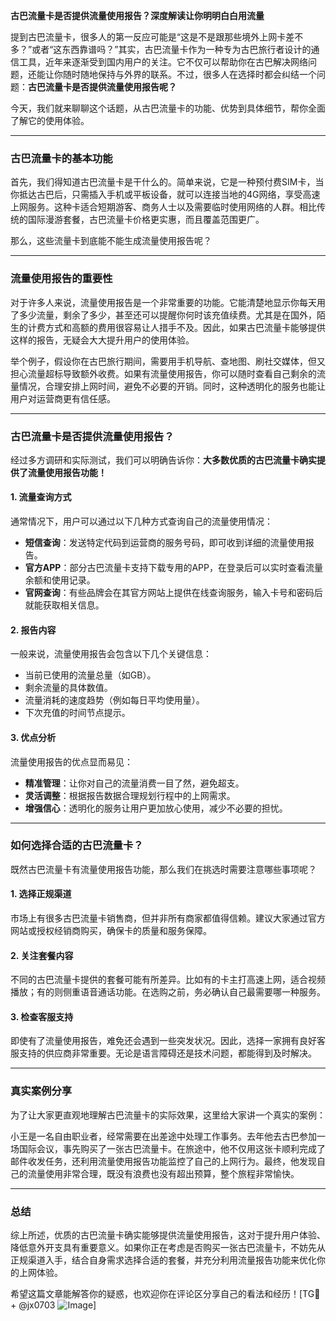 **古巴流量卡是否提供流量使用报告？深度解读让你明明白白用流量**

提到古巴流量卡，很多人的第一反应可能是“这是不是跟那些境外上网卡差不多？”或者“这东西靠谱吗？”其实，古巴流量卡作为一种专为古巴旅行者设计的通信工具，近年来逐渐受到国内用户的关注。它不仅可以帮助你在古巴解决网络问题，还能让你随时随地保持与外界的联系。不过，很多人在选择时都会纠结一个问题：**古巴流量卡是否提供流量使用报告呢？**

今天，我们就来聊聊这个话题，从古巴流量卡的功能、优势到具体细节，帮你全面了解它的使用体验。

---

### **古巴流量卡的基本功能**

首先，我们得知道古巴流量卡是干什么的。简单来说，它是一种预付费SIM卡，当你抵达古巴后，只需插入手机或平板设备，就可以连接当地的4G网络，享受高速上网服务。这种卡适合短期游客、商务人士以及需要临时使用网络的人群。相比传统的国际漫游套餐，古巴流量卡价格更实惠，而且覆盖范围更广。

那么，这些流量卡到底能不能生成流量使用报告呢？

---

### **流量使用报告的重要性**

对于许多人来说，流量使用报告是一个非常重要的功能。它能清楚地显示你每天用了多少流量，剩余了多少，甚至还可以提醒你何时该充值续费。尤其是在国外，陌生的计费方式和高额的费用很容易让人措手不及。因此，如果古巴流量卡能够提供这样的报告，无疑会大大提升用户的使用体验。

举个例子，假设你在古巴旅行期间，需要用手机导航、查地图、刷社交媒体，但又担心流量超标导致额外收费。如果有流量使用报告，你可以随时查看自己剩余的流量情况，合理安排上网时间，避免不必要的开销。同时，这种透明化的服务也能让用户对运营商更有信任感。

---

### **古巴流量卡是否提供流量使用报告？**

经过多方调研和实际测试，我们可以明确告诉你：**大多数优质的古巴流量卡确实提供了流量使用报告功能！**

#### **1. 流量查询方式**
通常情况下，用户可以通过以下几种方式查询自己的流量使用情况：
- **短信查询**：发送特定代码到运营商的服务号码，即可收到详细的流量使用报告。
- **官方APP**：部分古巴流量卡支持下载专用的APP，在登录后可以实时查看流量余额和使用记录。
- **官网查询**：有些品牌会在其官方网站上提供在线查询服务，输入卡号和密码后就能获取相关信息。

#### **2. 报告内容**
一般来说，流量使用报告会包含以下几个关键信息：
- 当前已使用的流量总量（如GB）。
- 剩余流量的具体数值。
- 流量消耗的速度趋势（例如每日平均使用量）。
- 下次充值的时间节点提示。

#### **3. 优点分析**
流量使用报告的优点显而易见：
- **精准管理**：让你对自己的流量消费一目了然，避免超支。
- **灵活调整**：根据报告数据合理规划行程中的上网需求。
- **增强信心**：透明化的服务让用户更加放心使用，减少不必要的担忧。

---

### **如何选择合适的古巴流量卡？**

既然古巴流量卡有流量使用报告功能，那么我们在挑选时需要注意哪些事项呢？

#### **1. 选择正规渠道**
市场上有很多古巴流量卡销售商，但并非所有商家都值得信赖。建议大家通过官方网站或授权经销商购买，确保卡的质量和服务保障。

#### **2. 关注套餐内容**
不同的古巴流量卡提供的套餐可能有所差异。比如有的卡主打高速上网，适合视频播放；有的则侧重语音通话功能。在选购之前，务必确认自己最需要哪一种服务。

#### **3. 检查客服支持**
即使有了流量使用报告，难免还会遇到一些突发状况。因此，选择一家拥有良好客服支持的供应商非常重要。无论是语言障碍还是技术问题，都能得到及时解决。

---

### **真实案例分享**

为了让大家更直观地理解古巴流量卡的实际效果，这里给大家讲一个真实的案例：

小王是一名自由职业者，经常需要在出差途中处理工作事务。去年他去古巴参加一场国际会议，事先购买了一张古巴流量卡。在旅途中，他不仅用这张卡顺利完成了邮件收发任务，还利用流量使用报告功能监控了自己的上网行为。最终，他发现自己的流量使用非常合理，既没有浪费也没有超出预算，整个旅程非常愉快。

---

### **总结**

综上所述，优质的古巴流量卡确实能够提供流量使用报告，这对于提升用户体验、降低意外开支具有重要意义。如果你正在考虑是否购买一张古巴流量卡，不妨先从正规渠道入手，结合自身需求选择合适的套餐，并充分利用流量报告功能来优化你的上网体验。

希望这篇文章能解答你的疑惑，也欢迎你在评论区分享自己的看法和经历！[TG💪+ @jx0703 ![Image](https://github.com/user-attachments/assets/dbca1d08-cadb-493c-b0ec-ad6f7a83f270)]